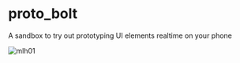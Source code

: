 # proto_bolt

A sandbox to try out prototyping UI elements realtime on your phone

![mlh01](https://user-images.githubusercontent.com/16136188/179391518-feb9c5a1-079f-48c5-8fd8-12b7f2e4bd18.gif)
